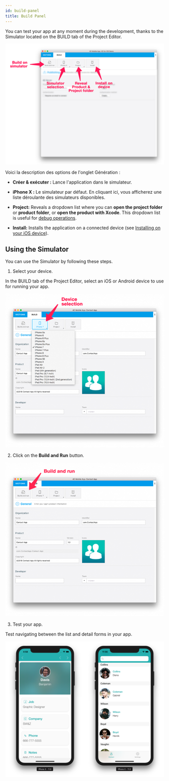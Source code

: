 ```yaml
---
id: build-panel
title: Build Panel
---
```


You can test your app at any moment during the development, thanks to the Simulator located on the BUILD tab of the Project Editor.

![BuildTab](img/Build-Tab-4D-for-iOS.png)


Voici la description des options de l'onglet Génération :

* **Créer & exécuter :** Lance l'application dans le simulateur.

* **iPhone X :** Le simulateur par défaut. En cliquant ici, vous afficherez une liste déroulante des simulateurs disponibles.

* **Project:** Reveals a dropdown list where you can **open the project folder** or **product folder**, or **open the product with Xcode**. This dropdown list is useful for [debug operations](../debug/from-project-editor).

* **Install:** Installs the application on a connected device (see [Installing on your iOS device](../deployment/testing-on-your-device)).


## Using the Simulator

You can use the Simulator by following these steps.

1. Select your device.

In the BUILD tab of  the Project Editor, select an iOS or Android device to use for running your app.

![Device selection](img/device-selection-4D-for-ios.png)

2. Click on the **Build and Run** button.

![Build and Run](img/build-and-run-4D-for-iOS.png)

3. Test your app.

Test navigating between the list and detail forms in your app.

![Test in Simulator](img/simulator-forms-4D-for-iOS.png) 
